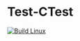 # Test-CTest

[![Build Linux](https://github.com/ksf98sdfs/Test-CTest/actions/workflows/build-linux.yml/badge.svg)](https://github.com/ksf98sdfs/Test-CTest/actions/workflows/build-linux.yml)

